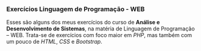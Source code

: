 ### Exercícios Linguagem de Programação - WEB

Esses são alguns dos meus exercícios do curso de **Análise e Desenvolvimento de Sistemas**, na matéria de Linguagem de Programação – WEB. Trata-se de exercícios com foco maior em _PHP_, mas também com um pouco de _HTML_, _CSS_ e _Bootstrap_.